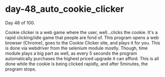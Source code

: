 # day-48_auto_cookie_clicker
Day 48 of 100.

Cookie clicker is a web game where the user, well...clicks the cookie. It's a rapid clicking/idle game that people are fond of. This program opens a web browser (Chrome), goes to the Cookie Clicker site, and plays it for you. This is done via webdriver from the selenium module mostly. Though, time module plays a big part as well, as every 5 seconds the program automatically purchases the highest priced upgrade it can afford. This is all done while the cookie is being clicked rapidly, and after 5minutes, the program stops.
